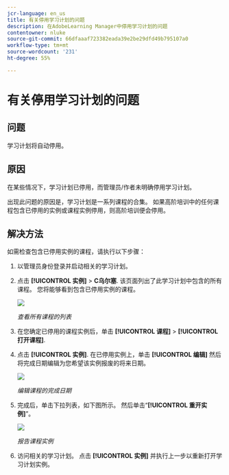 ```yaml
---
jcr-language: en_us
title: 有关停用学习计划的问题
description: 在AdobeLearning Manager中停用学习计划的问题
contentowner: nluke
source-git-commit: 66dfaaaf723382eada39e2be29dfd49b795107a0
workflow-type: tm+mt
source-wordcount: '231'
ht-degree: 55%

---
```




# 有关停用学习计划的问题

## 问题

学习计划将自动停用。

## 原因

在某些情况下，学习计划已停用，而管理员/作者未明确停用学习计划。

出现此问题的原因是，学习计划是一系列课程的合集。 如果高阶培训中的任何课程包含已停用的实例或课程实例停用，则高阶培训便会停用。

## 解决方法

如需检查包含已停用实例的课程，请执行以下步骤：

1. 以管理员身份登录并启动相关的学习计划。

1. 点击 **[!UICONTROL 实例]** > **C乌尔塞**. 该页面列出了此学习计划中包含的所有课程。 您将能够看到包含已停用实例的课程。

   ![](assets/retired-instance.png)

   *查看所有课程的列表*

1. 在您确定已停用的课程实例后，单击 **[!UICONTROL 课程]** > **[!UICONTROL 打开课程]**.

1. 点击 **[!UICONTROL 实例]**. 在已停用实例上，单击 **[!UICONTROL 编辑]** 然后将完成日期编辑为您希望该实例报废的将来日期。

   ![](assets/completion-date.png)

   *编辑课程的完成日期*

1. 完成后，单击下拉列表，如下图所示。 然后单击“**[!UICONTROL 重开实例]**”。

   ![](assets/re-open-instance.png)

   *报告课程实例*

1. 访问相关的学习计划。 点击 **[!UICONTROL 实例]** 并执行上一步以重新打开学习计划实例。
